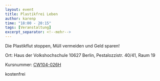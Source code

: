 ```yaml
---
layout: event
title: Plastikfrei Leben
author: karenp
time: "18:00 - 20:15"
tags: [Veranstaltung]
excerpt_separator: <!--mehr-->
---
```


Die Plastikflut stoppen, Müll vermeiden und Geld sparen!<!--mehr-->

Ort: Haus der Volkshochschule
10627 Berlin, Pestalozzistr. 40/41, Raum 19

Kursnummer: [CW104-026H](https://www.vhsit.berlin.de/VHSKURSE/BusinessPages/CourseDetail.aspx?id=713815)

kostenfrei
